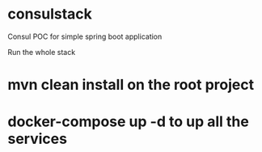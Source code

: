 # consulstack
Consul POC for simple spring boot application


Run the whole stack

# mvn clean install on the root project
# docker-compose up -d to up all the services
